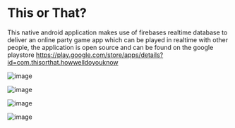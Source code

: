 # This or That?

This native android application makes use of firebases realtime database to deliver an online party game app which can be played in realtime with other people, the application is open source and can be found on the google playstore https://play.google.com/store/apps/details?id=com.thisorthat.howwelldoyouknow



![image](https://user-images.githubusercontent.com/51091532/142719373-f4b8a531-0f91-4018-a02c-cc9ef6149848.png)

![image](https://user-images.githubusercontent.com/51091532/142719381-464e37f4-9f54-40d9-a56e-06209d606d06.png)

![image](https://user-images.githubusercontent.com/51091532/142719395-adc456b1-2001-4aa4-b6d5-775e9a827579.png)

![image](https://user-images.githubusercontent.com/51091532/142719399-edfa0618-0bf1-4031-b311-a79987e7738a.png)
